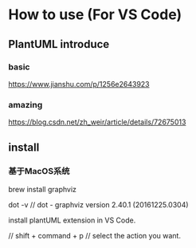 # How to use (For VS Code)

## PlantUML introduce

### basic

https://www.jianshu.com/p/1256e2643923

### amazing

https://blog.csdn.net/zh_weir/article/details/72675013

## install

### 基于MacOS系统

brew install graphviz

dot -v
// dot - graphviz version 2.40.1 (20161225.0304)

install plantUML extension in VS Code.

// shift + command + p
// select the action you want.